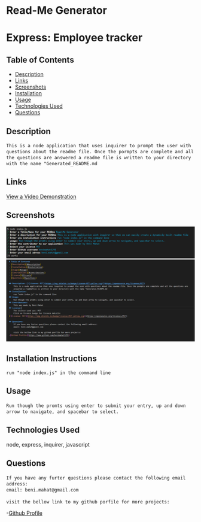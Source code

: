 
# Read-Me Generator

# Express: Employee tracker

## Table of Contents

* [Description](#description)
* [Links](#links)
* [Screenshots](#screenshots)
* [Installation](#installation)
* [Usage](#usage)
* [Technologies Used](#technologies)
* [Questions](#questions)

## Description

    This is a node application that uses inquirer to prompt the user with questions about the readme file. Once the pormpts are complete and all the questions are answered a readme file is written to your directory with the name "Generated_README.md


## Links

[View a Video Demonstration]( https://drive.google.com/file/d/122lwjyB43eDz13ZnKGb2-NhoDf1TcF11/view)


## Screenshots


![ Search:](images/sc1.png)
![ Login/Signup:](/images/sc2.png)




## Installation Instructions

    run "node index.js" in the command line

## Usage

    Run though the promts using enter to submit your entry, up and down arrow to navigate, and spacebar to select.
 

## Technologies Used

node, express, inquirer, javascript

## Questions

    If you have any furter questions please contact the following email address:
    email: beni.mahat@gmail.com

    visit the bellow link to my github porfile for more projects:
-[Github Profile](https://www.github.com/benimahat1291)
    

